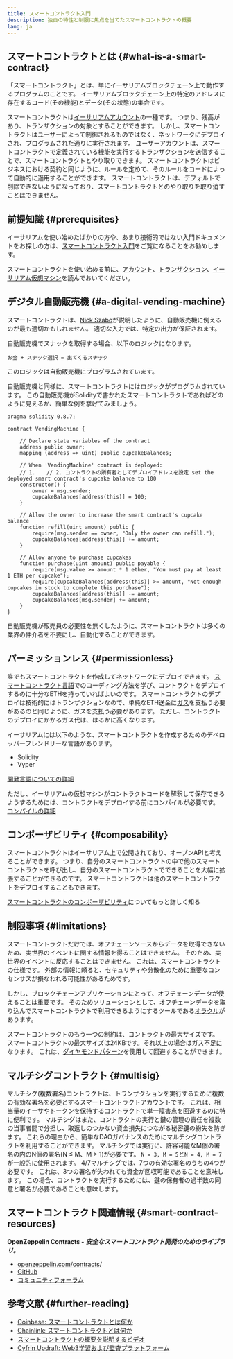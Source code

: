 ```yaml
---
title: スマートコントラクト入門
description: 独自の特性と制限に焦点を当てたスマートコントラクトの概要
lang: ja
---
```


## スマートコントラクトとは {#what-is-a-smart-contract}

「スマートコントラクト」とは、単にイーサリアムブロックチェーン上で動作するプログラムのことです。 イーサリアムブロックチェーン上の特定のアドレスに存在するコード(その機能)とデータ(その状態)の集合です。

スマートコントラクトは[イーサリアムアカウント](/developers/docs/accounts/)の一種です。 つまり、残高があり、トランザクションの対象とすることができます。 しかし、スマートコントラクトはユーザーによって制御されるものではなく、ネットワークにデプロイされ、プログラムされた通りに実行されます。 ユーザーアカウントは、スマートコントラクトで定義されている機能を実行するトランザクションを送信することで、スマートコントラクトとやり取りできます。 スマートコントラクトはビジネスにおける契約と同じように、ルールを定めて、そのルールをコードによって自動的に適用することができます。 スマートコントラクトは、デフォルトで削除できないようになっており、スマートコントラクトとのやり取りを取り消すことはできません。

## 前提知識 {#prerequisites}

イーサリアムを使い始めたばかりの方や、あまり技術的ではない入門ドキュメントをお探しの方は、[スマートコントラクト入門](/smart-contracts/)をご覧になることをお勧めします。

スマートコントラクトを使い始める前に、[アカウント](/developers/docs/accounts/)、[トランザクション](/developers/docs/transactions/)、[イーサリアム仮想マシン](/developers/docs/evm/)を読んでおいてください。

## デジタル自動販売機 {#a-digital-vending-machine}

スマートコントラクトは、[Nick Szabo](https://unenumerated.blogspot.com/)が説明したように、自動販売機に例えるのが最も適切かもしれません。 適切な入力では、特定の出力が保証されます。

自動販売機でスナックを取得する場合、以下のロジックになります。

```
お金 + スナック選択 = 出てくるスナック
```

このロジックは自動販売機にプログラムされています。

自動販売機と同様に、スマートコントラクトにはロジックがプログラムされています。 この自動販売機がSolidityで書かれたスマートコントラクトであればどのように見えるか、簡単な例を挙げてみましょう。

```solidity
pragma solidity 0.8.7;

contract VendingMachine {

    // Declare state variables of the contract
    address public owner;
    mapping (address => uint) public cupcakeBalances;

    // When 'VendingMachine' contract is deployed:
    // 1. 　 // 2. コントラクトの所有者としてデプロイアドレスを設定 set the deployed smart contract's cupcake balance to 100
    constructor() {
        owner = msg.sender;
        cupcakeBalances[address(this)] = 100;
    }

    // Allow the owner to increase the smart contract's cupcake balance
    function refill(uint amount) public {
        require(msg.sender == owner, "Only the owner can refill.");
        cupcakeBalances[address(this)] += amount;
    }

    // Allow anyone to purchase cupcakes
    function purchase(uint amount) public payable {
        require(msg.value >= amount * 1 ether, "You must pay at least 1 ETH per cupcake");
        require(cupcakeBalances[address(this)] >= amount, "Not enough cupcakes in stock to complete this purchase");
        cupcakeBalances[address(this)] -= amount;
        cupcakeBalances[msg.sender] += amount;
    }
}
```

自動販売機が販売員の必要性を無くしたように、スマートコントラクトは多くの業界の仲介者を不要にし、自動化することができます。

## パーミッションレス {#permissionless}

誰でもスマートコントラクトを作成してネットワークにデプロイできます。 [スマートコントラクト言語](/developers/docs/smart-contracts/languages/)でのコーディング方法を学び、コントラクトをデプロイするのに十分なETHを持っていればよいのです。 スマートコントラクトのデプロイは技術的にはトランザクションなので、単純なETH送金に[ガス](/developers/docs/gas/)を支払う必要があるのと同じように、ガスを支払う必要があります。 ただし、コントラクトのデプロイにかかるガス代は、はるかに高くなります。

イーサリアムには以下のような、スマートコントラクトを作成するためのデベロッパーフレンドリーな言語があります。

- Solidity
- Vyper

[開発言語についての詳細](/developers/docs/smart-contracts/languages/)

ただし、イーサリアムの仮想マシンがコントラクトコードを解釈して保存できるようするためには、コントラクトをデプロイする前にコンパイルが必要です。 [コンパイルの詳細](/developers/docs/smart-contracts/compiling/)

## コンポーザビリティ {#composability}

スマートコントラクトはイーサリアム上で公開されており、オープンAPIと考えることができます。 つまり、自分のスマートコントラクトの中で他のスマートコントラクトを呼び出し、自分のスマートコントラクトでできることを大幅に拡張することができるのです。 スマートコントラクトは他のスマートコントラクトをデプロイすることもできます。

[スマートコントラクトのコンポーザビリティ](/developers/docs/smart-contracts/composability/)についてもっと詳しく知る

## 制限事項 {#limitations}

スマートコントラクトだけでは、オフチェーンソースからデータを取得できないため、実世界のイベントに関する情報を得ることはできません。 そのため、実世界のイベントに反応することはできません。 これは、スマートコントラクトの仕様です。 外部の情報に頼ると、セキュリティや分散化のために重要なコンセンサスが損なわれる可能性があるためです。

しかし、ブロックチェーンアプリケーションにとって、オフチェーンデータが使えることは重要です。 そのためソリューションとして、オフチェーンデータを取り込んでスマートコントラクトで利用できるようにするツールである[オラクル](/developers/docs/oracles/)があります。

スマートコントラクトのもう一つの制約は、コントラクトの最大サイズです。 スマートコントラクトの最大サイズは24KBです。それ以上の場合はガス不足になります。 これは、[ダイヤモンドパターン](https://eips.ethereum.org/EIPS/eip-2535)を使用して回避することができます。

## マルチシグコントラクト {#multisig}

マルチシグ(複数署名)コントラクトは、トランザクションを実行するために複数の有効な署名を必要とするスマートコントラクトアカウントです。 これは、相当量のイーサやトークンを保持するコントラクトで単一障害点を回避するのに特に便利です。 マルチシグはまた、コントラクトの実行と鍵の管理の責任を複数の当事者間で分担し、取返しのつかない資金損失につながる秘密鍵の紛失を防ぎます。 これらの理由から、簡単なDAOガバナンスのためにマルチシグコントラクトを利用することができます。 マルチシグでは実行に、許容可能なM個の署名の内のN個の署名(N ≤ M、M > 1)が必要です。 `N = 3, M = 5`と`N = 4, M = 7`が一般的に使用されます。 4/7マルチシグでは、7つの有効な署名のうちの4つが必要です。 これは、3つの署名が失われても資金が回収可能であることを意味します。 この場合、コントラクトを実行するためには、鍵の保有者の過半数の同意と署名が必要であることも意味します。

## スマートコントラクト関連情報 {#smart-contract-resources}

**OpenZeppelin Contracts -** **_安全なスマートコントラクト開発のためのライブラリ。_**

- [openzeppelin.com/contracts/](https://openzeppelin.com/contracts/)
- [GitHub](https://github.com/OpenZeppelin/openzeppelin-contracts)
- [コミュニティフォーラム](https://forum.openzeppelin.com/c/general/16)

## 参考文献 {#further-reading}

- [Coinbase: スマートコントラクトとは何か](https://www.coinbase.com/learn/crypto-basics/what-is-a-smart-contract)
- [Chainlink: スマートコントラクトとは何か](https://chain.link/education/smart-contracts)
- [スマートコントラクトの概要を説明するビデオ](https://youtu.be/ZE2HxTmxfrI)
- [Cyfrin Updraft: Web3学習および監査プラットフォーム](https://updraft.cyfrin.io)
